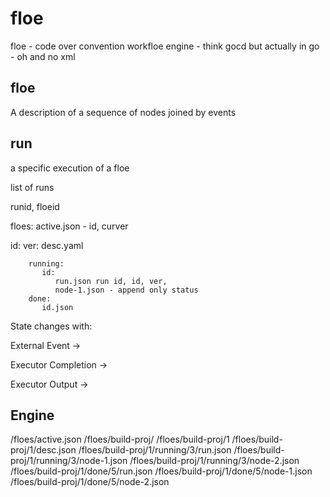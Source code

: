 floe
====

floe - code over convention workfloe engine - think gocd but actually in go - oh and no xml


floe 
----
A description of a sequence of nodes joined by events

run
---
a specific execution of a floe



list of runs

runid, floeid


floes:
   active.json - id, curver

   id:
     ver:
        desc.yaml

        running:
           id:
              run.json run id, id, ver,
              node-1.json - append only status
        done:
           id.json
              




State changes with:

External Event ->  

Executor Completion -> 

Executor Output -> 


Engine
------
/floes/active.json
/floes/build-proj/
/floes/build-proj/1
/floes/build-proj/1/desc.json
/floes/build-proj/1/running/3/run.json
/floes/build-proj/1/running/3/node-1.json
/floes/build-proj/1/running/3/node-2.json
/floes/build-proj/1/done/5/run.json
/floes/build-proj/1/done/5/node-1.json
/floes/build-proj/1/done/5/node-2.json






